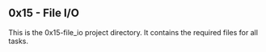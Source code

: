## 0x15 - File I/O
This is the 0x15-file_io project directory. It contains the required files for all tasks.
